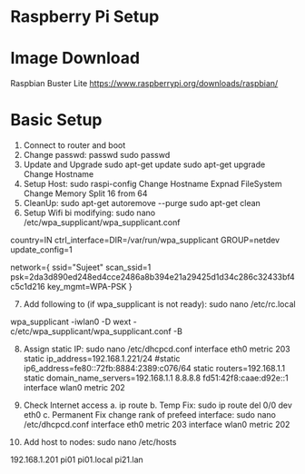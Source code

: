 # Raspberry Pi Setup

# Image Download


Raspbian Buster Lite https://www.raspberrypi.org/downloads/raspbian/

# Basic Setup

1. Connect to router and boot
2. Change passwd: 
	passwd
	sudo passwd
3. Update and Upgrade
	sudo apt-get update
	sudo apt-get upgrade
Change Hostname
4. Setup Host: sudo raspi-config
	Change Hostname
	Expnad FileSystem
	Change Memory Split 16 from 64
5. CleanUp:
	sudo apt-get autoremove --purge
	sudo apt-get clean
6. Setup Wifi bi modifying: sudo nano /etc/wpa_supplicant/wpa_supplicant.conf

country=IN
ctrl_interface=DIR=/var/run/wpa_supplicant GROUP=netdev
update_config=1

network={
        ssid="Sujeet"
        scan_ssid=1
        psk=2da3d890ed248ed4cce2486a8b394e21a29425d1d34c286c32433bf4c5c1d216
        key_mgmt=WPA-PSK
}

7. Add following to (if wpa_supplicant is not ready): sudo nano /etc/rc.local

wpa_supplicant -iwlan0 -D wext -c/etc/wpa_supplicant/wpa_supplicant.conf -B

8. Assign static IP: sudo nano /etc/dhcpcd.conf
	interface eth0
	metric 203
	static ip_address=192.168.1.221/24
	#static ip6_address=fe80::72fb:8884:2389:c076/64
	static routers=192.168.1.1
	static domain_name_servers=192.168.1.1 8.8.8.8 fd51:42f8:caae:d92e::1
	interface wlan0
	metric 202
9. Check Internet access
	a.  ip route
	b. Temp Fix: sudo ip route del 0/0 dev eth0
	c. Permanent Fix change rank of prefeed interface: sudo nano /etc/dhcpcd.conf
		interface eth0
		metric 203
		interface wlan0
		metric 202

10. Add host to nodes: sudo nano /etc/hosts

192.168.1.201 pi01 pi01.local pi21.lan

